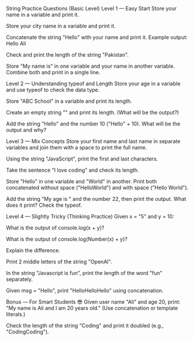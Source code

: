 String Practice Questions (Basic Level)
Level 1 — Easy Start
Store your name in a variable and print it.

Store your city name in a variable and print it.

Concatenate the string "Hello" with your name and print it.
Example output: Hello Ali

Check and print the length of the string "Pakistan".

Store "My name is" in one variable and your name in another variable. Combine both and print in a single line.

Level 2 — Understanding typeof and Length
Store your age in a variable and use typeof to check the data type.

Store "ABC School" in a variable and print its length.

Create an empty string "" and print its length. (What will be the output?)

Add the string "Hello" and the number 10 ("Hello" + 10). What will be the output and why?

Level 3 — Mix Concepts
Store your first name and last name in separate variables and join them with a space to print the full name.

Using the string "JavaScript", print the first and last characters.

Take the sentence "I love coding" and check its length.

Store "Hello" in one variable and "World" in another. Print both concatenated without space ("HelloWorld") and with space ("Hello World").

Add the string "My age is " and the number 22, then print the output. What does it print? Check the typeof.

Level 4 — Slightly Tricky (Thinking Practice)
Given x = "5" and y = 10:

What is the output of console.log(x + y)?

What is the output of console.log(Number(x) + y)?

Explain the difference.

Print 2 middle letters of the string "OpenAI".

In the string "Javascript is fun", print the length of the word "fun" separately.

Given msg = "Hello", print "HelloHelloHello" using concatenation.

Bonus — For Smart Students 😎
Given user name "Ali" and age 20, print:
"My name is Ali and I am 20 years old."
(Use concatenation or template literals.)

Check the length of the string "Coding" and print it doubled (e.g., "CodingCoding").